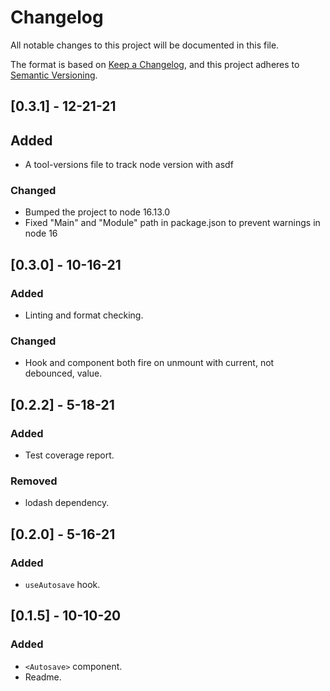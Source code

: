 # Changelog

All notable changes to this project will be documented in this file.

The format is based on [Keep a Changelog](https://keepachangelog.com/en/1.0.0/),
and this project adheres to [Semantic Versioning](https://semver.org/spec/v2.0.0.html).

## [0.3.1] - 12-21-21

## Added

- A tool-versions file to track node version with asdf

### Changed

- Bumped the project to node 16.13.0
- Fixed "Main" and "Module" path in package.json to prevent warnings in node 16

## [0.3.0] - 10-16-21

### Added

- Linting and format checking.

### Changed

- Hook and component both fire on unmount with current, not debounced, value.

## [0.2.2] - 5-18-21

### Added

- Test coverage report.

### Removed

- lodash dependency.

## [0.2.0] - 5-16-21

### Added

- `useAutosave` hook.

## [0.1.5] - 10-10-20

### Added

- `<Autosave>` component.
- Readme.

